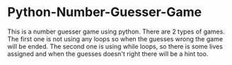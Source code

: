 # Python-Number-Guesser-Game
This is a number guesser game using python.
There are 2 types of games.
The first one is not using any loops so when the guesses wrong the game will be ended.
The second one is using while loops, so there is some lives assigned and when the guesses doesn't right there will be a hint too.
